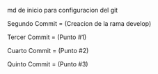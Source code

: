 md de inicio para configuracion del git

Segundo Commit = (Creacion de la rama develop)

Tercer Commit = (Punto #1)

Cuarto Commit = (Punto #2)

Quinto Commit = (Punto #3)